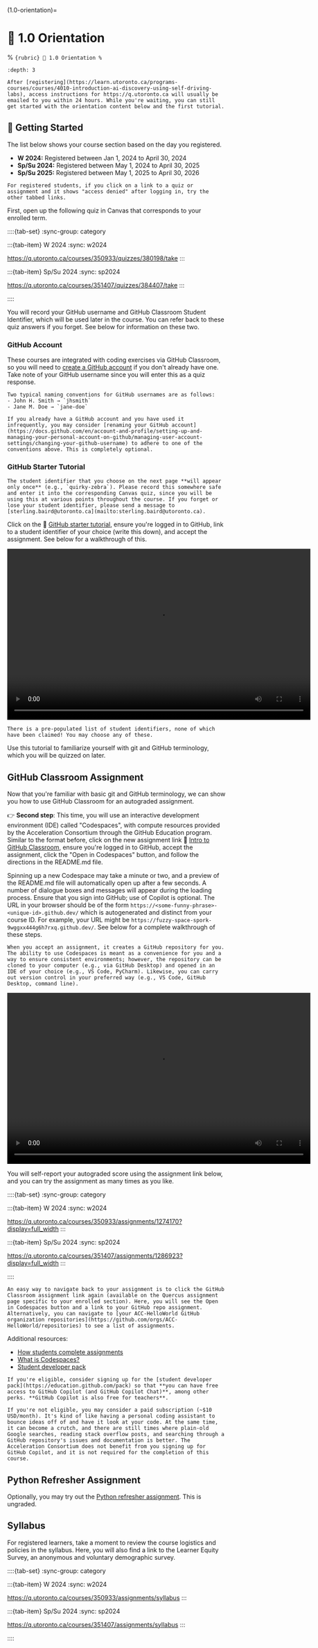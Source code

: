 (1.0-orientation)=
# 🧩 1.0 Orientation

% ```{rubric} 🧩 1.0 Orientation
% ```

```{contents}
:depth: 3
```

```{note}
After [registering](https://learn.utoronto.ca/programs-courses/courses/4010-introduction-ai-discovery-using-self-driving-labs), access instructions for https://q.utoronto.ca will usually be emailed to you within 24 hours. While you're waiting, you can still get started with the orientation content below and the first tutorial.
```

## 🔰 Getting Started

The list below shows your course section based on the day you registered.

- **W 2024:** Registered between Jan 1, 2024 to April 30, 2024
- **Sp/Su 2024:** Registered between May 1, 2024 to April 30, 2025
- **Sp/Su 2025:** Registered between May 1, 2025 to April 30, 2026

```{tip}
For registered students, if you click on a link to a quiz or assignment and it shows "access denied" after logging in, try the other tabbed links.
```
First, open up the following quiz in Canvas that corresponds to your enrolled term.

::::{tab-set}
:sync-group: category

:::{tab-item} W 2024
:sync: w2024

https://q.utoronto.ca/courses/350933/quizzes/380198/take
:::

:::{tab-item} Sp/Su 2024
:sync: sp2024

https://q.utoronto.ca/courses/351407/quizzes/384407/take
:::

::::

You will record your GitHub username and GitHub Classroom Student Identifier, which will be used later in the course. You can refer back to these quiz answers if you forget. See below for information on these two.

### GitHub Account

These courses are integrated with coding exercises via GitHub Classroom, so you will need to [create a GitHub account](https://github.com/join) if you don't already have one. Take note of your GitHub username since you will enter this as a quiz response.

```{tip}
Two typical naming conventions for GitHub usernames are as follows:
- John H. Smith → `jhsmith`
- Jane M. Doe → `jane-doe`

If you already have a GitHub account and you have used it infrequently, you may consider [renaming your GitHub account](https://docs.github.com/en/account-and-profile/setting-up-and-managing-your-personal-account-on-github/managing-user-account-settings/changing-your-github-username) to adhere to one of the conventions above. This is completely optional.
```

### GitHub Starter Tutorial

```{warning}
The student identifier that you choose on the next page **will appear only once** (e.g., `quirky-zebra`). Please record this somewhere safe and enter it into the corresponding Canvas quiz, since you will be using this at various points throughout the course. If you forget or lose your student identifier, please send a message to [sterling.baird@utoronto.ca](mailto:sterling.baird@utoronto.ca).
```

Click on the 🔗 [GitHub starter tutorial](https://classroom.github.com/a/g78UiC5K), ensure you're logged in to GitHub, link to a student identifier of your choice (write this down), and accept the assignment. See below for a walkthrough of this.

<video width="700" height="394" controls>
  <source src="../../_static/github-starter-tutorial-select-accept.mp4" type="video/mp4">
  Your browser does not support the video tag.
</video>

<!-- <iframe style="width: 700px; height: 394px; display: inline-block;" title="Video player for github-starter-tutorial-select-accept.mp4" data-media-type="video" src="/media_attachments_iframe/31726637?embedded=true&amp;type=video" allowfullscreen="allowfullscreen" allow="fullscreen" data-media-id="m-49uHHDJPuMSZGb2RheoEbnm8NtVvuFMV" data-mce-fragment="1"></iframe> -->

```{margin}
There is a pre-populated list of student identifiers, none of which have been claimed! You may choose any of these.
```

Use this tutorial to familiarize yourself with git and GitHub terminology, which you will be quizzed on later.

## GitHub Classroom Assignment

Now that you're familiar with basic git and GitHub terminology, we can show you how to use GitHub Classroom for an autograded assignment.

👉 **Second step**: This time, you will use an interactive development environment (IDE) called "Codespaces", with compute resources provided by the Acceleration Consortium through the GitHub Education program. Similar to the format before, click on the new assignment link 🔗 [Intro to GitHub Classroom](https://classroom.github.com/a/3yCVzX6I), ensure you're logged in to GitHub, accept the assignment, click the "Open in Codespaces" button, and follow the directions in the README.md file.

Spinning up a new Codespace may take a minute or two, and a preview of the README.md file will automatically open up after a few seconds. A number of dialogue boxes and messages will appear during the loading process. Ensure that you sign into GitHub; use of Copilot is optional. The URL in your browser should be of the form `https://<some-funny-phrase>-<unique-id>.github.dev/` which is autogenerated and distinct from your course ID. For example, your URL might be `https://fuzzy-space-spork-9wggxx444g6h7rxq.github.dev/`. See below for a complete walkthrough of these steps.

```{tip}
When you accept an assignment, it creates a GitHub repository for you. The ability to use Codespaces is meant as a convenience for you and a way to ensure consistent environments; however, the repository can be cloned to your computer (e.g., via GitHub Desktop) and opened in an IDE of your choice (e.g., VS Code, PyCharm). Likewise, you can carry out version control in your preferred way (e.g., VS Code, GitHub Desktop, command line).
```

<video width="700" height="394" controls>
  <source src="../../_static/intro-gh-classroom-walkthrough.mp4" type="video/mp4">
  Your browser does not support the video tag.
</video>

You will self-report your autograded score using the assignment link below, and you can try the assignment as many times as you like.

::::{tab-set}
:sync-group: category

:::{tab-item} W 2024
:sync: w2024

https://q.utoronto.ca/courses/350933/assignments/1274170?display=full_width
:::

:::{tab-item} Sp/Su 2024
:sync: sp2024

https://q.utoronto.ca/courses/351407/assignments/1286923?display=full_width
:::

::::

```{tip}
An easy way to navigate back to your assignment is to click the GitHub Classroom assignment link again (available on the Quercus assignment page specific to your enrolled section). Here, you will see the Open in Codespaces button and a link to your GitHub repo assignment. Alternatively, you can navigate to [your ACC-HelloWorld GitHub organization repositories](https://github.com/orgs/ACC-HelloWorld/repositories) to see a list of assignments.
```


<!-- <iframe style="width: 700px; height: 394px; display: inline-block;" title="autograding-codespaces-python-walkthrough.mp4" data-media-type="video" src="https://q.utoronto.ca/media_attachments_iframe/31726639?embedded=true&amp;type=video" allowfullscreen="allowfullscreen" allow="fullscreen" data-titletext="autograding-codespaces-python-walkthrough.mp4" data-media-id="m-4qfTw9UDxLo8XrZpxMwCLDoT16FfTikf"></iframe> -->

Additional resources:

- [How students complete assignments](https://youtu.be/ObaFRGp_Eko?si=JMxjdheVKVc3Zwr8)
- [What is Codespaces?](https://youtu.be/sYJ3CHtT6WM)
- [Student developer pack](https://education.github.com/pack)

```{tip}
If you're eligible, consider signing up for the [student developer pack](https://education.github.com/pack) so that **you can have free access to GitHub Copilot (and GitHub Copilot Chat)**, among other perks. **GitHub Copilot is also free for teachers**.

If you're not eligible, you may consider a paid subscription (~$10 USD/month). It's kind of like having a personal coding assistant to bounce ideas off of and have it look at your code. At the same time, it can become a crutch, and there are still times where plain-old Google searches, reading stack overflow posts, and searching through a GitHub repository's issues and documentation is better. The Acceleration Consortium does not benefit from you signing up for GitHub Copilot, and it is not required for the completion of this course.
```

## Python Refresher Assignment

Optionally, you may try out the [Python refresher assignment](https://classroom.github.com/a/oDMoonRK). This is ungraded.

## Syllabus

For registered learners, take a moment to review the course logistics and policies in the syllabus. Here, you will also find a link to the Learner Equity Survey, an anonymous and voluntary demographic survey.

::::{tab-set}
:sync-group: category

:::{tab-item} W 2024
:sync: w2024

https://q.utoronto.ca/courses/350933/assignments/syllabus
:::

:::{tab-item} Sp/Su 2024
:sync: sp2024

https://q.utoronto.ca/courses/351407/assignments/syllabus
:::

::::

